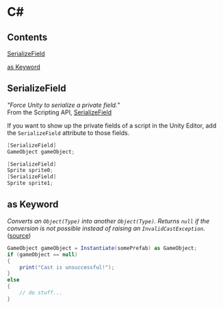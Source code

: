 # C#
## Contents
[SerializeField](#serializefield)

[as Keyword](#as-keyword)


## SerializeField
_"Force Unity to serialize a private field._"\
From the Scripting API, [SerializeField](https://docs.unity3d.com/ScriptReference/SerializeField.html)

If you want to show up the private fields of a script in the Unity Editor, add the `SerializeField` attribute to those fields.

```csharp
[SerializeField]
GameObject gameObject;

[SerializeField]
Sprite sprite0;
[SerializeField]
Sprite sprite1;
```
## as Keyword
_Converts an `Object(Type)` into another `Object(Type)`. Returns `null` if the conversion is not possible instead of raising an `InvalidCastException`._ ([source](https://www.geeksforgeeks.org/c-sharp-as-operator-keyword/))

```csharp
GameObject gameObject = Instantiate(somePrefab) as GameObject;
if (gameObject == null)
{
    print("Cast is unsuccessful!");
}
else
{
    // do stuff...
}
```
